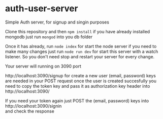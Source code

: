 # auth-user-server
Simple Auth server, for signup and singin purposes

Clone this repository and then `npm install`
if you have already installed mongodb just run `mongod` into you db folder

Once it has already, run `node index` for start the node server 
if you need to make many changes just run `node run dev` for start this server with a watch listener.
So you don't need stop and restart your server for every change.

Your server will running on 3090 port

http://localhost:3090/signup for create a new user (email, password) keys are needed in your POST request
once the user is created succesfully you need to copy the token key and pass it as authorization key header 
into http://localhost:3090/ 

If you need your token again just POST the (email, password) keys into http://localhost:3090/signin  
and check the response
